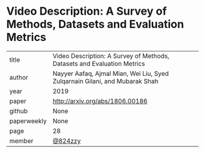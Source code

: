 # Video Description: A Survey of Methods, Datasets and Evaluation Metrics

|  |  |
| :--- | :--- |
| title | Video Description: A Survey of Methods, Datasets and Evaluation Metrics |
| author | Nayyer Aafaq, Ajmal Mian, Wei Liu, Syed Zulqarnain Gilani, and Mubarak Shah |
| year | 2019 |
| paper |   http://arxiv.org/abs/1806.00186 |
| github |  None |
| paperweekly | None |
| page | 28 |
| member | [@824zzy](https://github.com/824zzy) |
